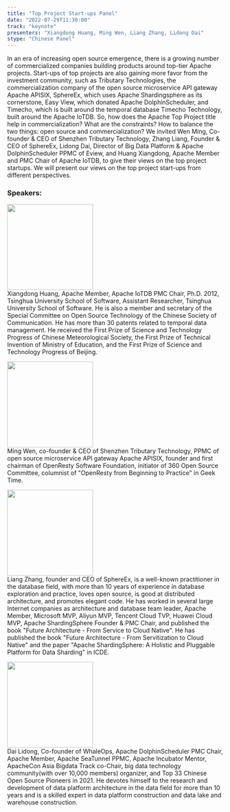 ```yaml
---
title: "Top Project Start-ups Panel"
date: "2022-07-29T11:30:00" 
track: "keynote"
presenters: "Xiangdong Huang, Ming Wen, Liang Zhang, Lidong Dai"
stype: "Chinese Panel"
---
```

In an era of increasing open source emergence, there is a growing number of commercialized companies building products around top-tier Apache projects. Start-ups of top projects are also gaining more favor from the investment community, such as Tributary Technologies, the commercialization company of the open source microservice API gateway Apache APISIX, SphereEx, which uses Apache Shardingsphere as its cornerstone, Easy View, which donated Apache DolphinScheduler, and Timecho, which is built around the temporal database Timecho Technology, built around the Apache IoTDB. So, how does the Apache Top Project title help in commercialization? What are the constraints? How to balance the two things: open source and commercialization?
We invited Wen Ming, Co-founder & CEO of Shenzhen Tributary Technology, Zhang Liang, Founder & CEO of SphereEx, Lidong Dai, Director of Big Data Platform & Apache DolphinScheduler PPMC of Eview, and Huang Xiangdong, Apache Member and PMC Chair of Apache IoTDB, to give their views on the top project startups. We will present our views on the top project start-ups from different perspectives.


### Speakers: 
<img src="images/speaker/2013.png" width="200" /><br>
Xiangdong Huang, Apache Member, Apache IoTDB PMC Chair, Ph.D. 2012, Tsinghua University School of Software, Assistant Researcher, Tsinghua University School of Software. He is also a member and secretary of the Special Committee on Open Source Technology of the Chinese Society of Communication. He has more than 30 patents related to temporal data management. He received the First Prize of Science and Technology Progress of Chinese Meteorological Society, the First Prize of Technical Invention of Ministry of Education, and the First Prize of Science and Technology Progress of Beijing.

<img src="images/speaker/2013_1.png" width="200" /><br>
Ming Wen, co-founder & CEO of Shenzhen Tributary Technology, PPMC of open source microservice API gateway Apache APISIX, founder and first chairman of OpenResty Software Foundation, initiator of 360 Open Source Committee, columnist of "OpenResty from Beginning to Practice" in Geek Time.

<img src="images/speaker/2013_2.png" width="200" /><br>
Liang Zhang, founder and CEO of SphereEx, is a well-known practitioner in the database field, with more than 10 years of experience in database exploration and practice, loves open source, is good at distributed architecture, and promotes elegant code. He has worked in several large Internet companies as architecture and database team leader, Apache Member, Microsoft MVP, Aliyun MVP, Tencent Cloud TVP, Huawei Cloud MVP, Apache ShardingSphere Founder & PMC Chair, and published the book "Future Architecture - From Service to Cloud Native". He has published the book "Future Architecture - From Servitization to Cloud Native" and the paper "Apache ShardingSphere: A Holistic and Pluggable Platform for Data Sharding" in ICDE.

<img src="images/speaker/2013_3.png" width="200" /><br>
Dai Lidong, Co-founder of WhaleOps, Apache DolphinScheduler PMC Chair, Apache Member, Apache SeaTunnel PPMC, Apache Incubator Mentor, ApacheCon Asia Bigdata Track co-Chair, big data technology community(with over 10,000 members) organizer, and Top 33 Chinese Open Source Pioneers in 2021. He devotes himself to the research and development of data platform architecture in the data field for more than 10 years and is a skilled expert in data platform construction and data lake and warehouse construction.


